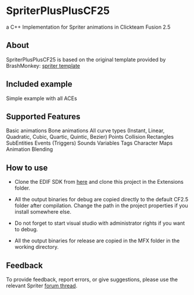 # SpriterPlusPlusCF25
a C++ Implementation for Spriter animations in Clickteam Fusion 2.5

## About
SpriterPlusPlusCF25 is based on the original template provided by BrashMonkey:
[spriter template](https://github.com/lucidspriter/SpriterPlusPlus/ "BrashMonkey Github")

## Included example
Simple example with all ACEs

## Supported Features
Basic animations
Bone animations
All curve types (Instant, Linear, Quadratic, Cubic, Quartic, Quintic, Bezier)
Points
Collision Rectangles
SubEntities
Events (Triggers)
Sounds
Variables
Tags
Character Maps
Animation Blending

## How to use

* Clone the EDIF SDK from [here](https://github.com/ClicksEnStock/windows-edif-CF25/ "Windows EDIF") and clone this project in the Extensions folder.

* All the output binaries for debug are copied directly to the default CF2.5 folder after compilation. Change the path in the project properties if you install somewhere else.
* Do not forget to start visual studio with administrator rights if you want to debug.
* All the output binaries for release are copied in the MFX folder in the working directory.

## Feedback
To provide feedback, report errors, or give suggestions, please use the relevant Spriter [forum thread](http://community.clickteam.com/threads/91759-Beta-Spriter-Object-Extension "Clickteam forum").
